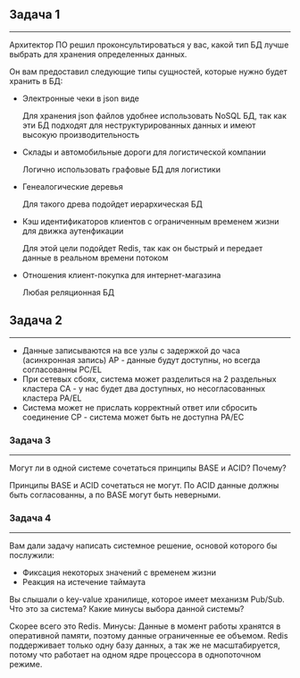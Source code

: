 ## Задача 1

---

Архитектор ПО решил проконсультироваться у вас, какой тип БД лучше выбрать для хранения определенных данных.

Он вам предоставил следующие типы сущностей, которые нужно будет хранить в БД:

* Электронные чеки в json виде

  Для хранения json файлов удобнее использовать NoSQL БД,
  так как эти БД подходят для неструктурированных данных
  и имеют высокую производительность
* Склады и автомобильные дороги для логистической компании

  Логично использовать графовые БД для логистики
* Генеалогические деревья

  Для такого древа подойдет иерархическая БД
* Кэш идентификаторов клиентов с ограниченным временем жизни для движка аутенфикации

  Для этой цели подойдет Redis, так как он быстрый и передает данные
  в реальном времени потоком
* Отношения клиент-покупка для интернет-магазина

  Любая реляционная БД


## Задача 2

---

* Данные записываются на все узлы с задержкой до часа (асинхронная запись)
  AP - данные будут доступны, но всегда согласованны
  PC/EL
* При сетевых сбоях, система может разделиться на 2 раздельных кластера
  CA - у нас будет два доступных, но несогласованных кластера
  PA/EL
* Система может не прислать корректный ответ или сбросить соединение
  CP - система может быть не доступна
  PA/EC

### Задача 3

---

Могут ли в одной системе сочетаться принципы BASE и ACID? Почему?

Принципы BASE и ACID сочетаться не могут. 
По ACID данные должны быть согласованны, а по BASE могут быть неверными.


### Задача 4

---

Вам дали задачу написать системное решение, основой которого бы послужили:

- Фиксация некоторых значений с временем жизни
- Реакция на истечение таймаута


Вы слышали о key-value хранилище, которое имеет механизм Pub/Sub. 
Что это за система? Какие минусы выбора данной системы?

Скорее всего это Redis.
Минусы:
Данные в момент работы хранятся в оперативной памяти, поэтому данные ограниченные ее объемом.
Redis поддерживает только одну базу данных, а так же не масштабируется, потому что работает на одном ядре процессора в однопоточном режиме.

